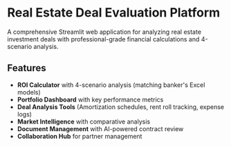 
# Real Estate Deal Evaluation Platform

A comprehensive Streamlit web application for analyzing real estate investment deals with professional-grade financial calculations and 4-scenario analysis.

## Features

- **ROI Calculator** with 4-scenario analysis (matching banker's Excel models)
- **Portfolio Dashboard** with key performance metrics
- **Deal Analysis Tools** (Amortization schedules, rent roll tracking, expense logs)
- **Market Intelligence** with comparative analysis
- **Document Management** with AI-powered contract review
- **Collaboration Hub** for partner management
